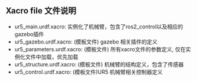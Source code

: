 ## Xacro file 文件说明

- ur5_main.urdf.xacro: 实例化了机械臂，包含了ros2_control以及相应的gazebo插件
- ur5_gazebo.urdf.xacro: (模板文件) gazebo 相关插件的定义
- ur5_parameters.urdf.xacro: (模板文件) 所有xacro文件的参数定义, 仅在实例化文件中加载，优先加载
- ur5_structure.urdf.xacro: (模板文件) 机械臂的结构定义，包含了传感器
- ur5_control.urdf.xacro: (模板文件)UR5 机械臂相关控制器定义
